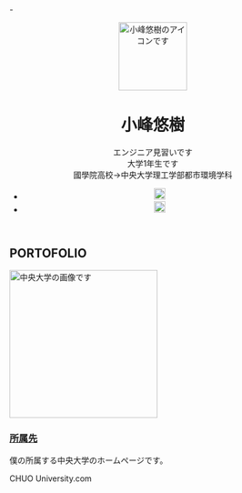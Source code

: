 -<!DOCTYPE html>
<html lang="ja">
    <head>
        <meta charset="utf-8">
        <meta name="description" content="小峰悠樹の自己紹介">
        <!-- これはタイトルです -->
        <link rel="stylesheet" href="portofolio.css">
        <title>PORTFOLIO</title>
        <link rel="icon" href="YUKI KOMINE1/yukikomine.png">
    </head>
    <body>
        <header>
            <div class="container">
                <div class="icon">
                    <img src="YUKI KOMINE1/yukikomine.png" alt="小峰悠樹のアイコンです" width="120" height="120">
                </div>
                <div class="info">
                    <h1>小峰悠樹</h1>
                    <p>エンジニア見習いです<br> 
                    大学1年生です<br>
                    國學院高校→中央大学理工学部都市環境学科</p>
                    <ul>
                        <li>
                            <a href="https://twitter.com/McgarretSteave">
                                <img src="img/twitter.png" alt="ツイッターのアイコンです" width="20" height="20">
                            </a>
                        </li>
                        <li>
                            <a href="https://www.instagram.com/ys_brave.007/">
                                <img src="img/insta.png" alt="インスタグラムのアイコンです" width="20" height="20">
                            </a>
                        </li>
                    </ul>
                </div>
            </div>
        </header>
        <section class="works">
        <!-- これは見出しです -->
            <h2>PORTOFOLIO</h2>
            <section>
                <img src="YUKI KOMINE1/中央大学アイコン.png" alt="中央大学の画像です"　width="400" height="260">
                <a href="https://www.chuo-u.ac.jp">
                    <h3>所属先</h3>
                </a>
                <p>僕の所属する中央大学のホームページです。</p>
            </section>
            <footer>
                <p>CHUO University.com</p>
            </footer>
        </section>
    </body>

</html>
